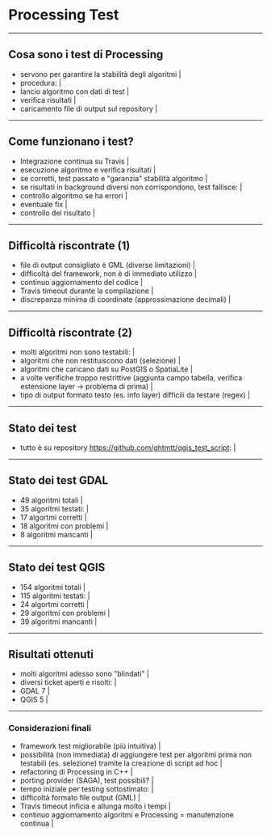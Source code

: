 # Processing Test


---


## Cosa sono i test di Processing

- servono per garantire la stabilità degli algoritmi |
- procedura: |
- lancio algoritmo con dati di test |
- verifica risultati |
- caricamento file di output sul repository |

---

## Come funzionano i test?

- Integrazione continua su Travis |
- esecuzione algoritmo e verifica risultati |
- se corretti, test passato e "garanzia" stabilità algoritmo |
- se risultati in background diversi non corrispondono, test fallisce: |
- controllo algoritmo se ha errori |
- eventuale fix |
- controllo del risultato |


---

## Difficoltà riscontrate (1)

- file di output consigliato è GML (diverse limitazioni) |
- difficoltà del framework, non è di immediato utilizzo |
- continuo aggiornamento del codice |
- Travis timeout durante la compilazione |
- discrepanza minima di coordinate (approssimazione decimali) |

---

## Difficoltà riscontrate (2)

- molti algoritmi non sono testabili: |
- algoritmi che non restituiscono dati (selezione) |
- algoritmi che caricano dati su PostGIS o SpatiaLite |
- a volte verifiche troppo restrittive (aggiunta campo tabella, verifica estensione layer -> problema di prima) | 
- tipo di output formato testo (es. info layer) difficili da testare (regex) |

---

## Stato dei test

- tutto è su repository https://github.com/ghtmtt/qgis_test_script: |

---

## Stato dei test GDAL

- 49 algoritmi totali |
- 35 algoritmi testati: |
- 17 algortmi corretti |
- 18 algoritmi con problemi | 
- 8 algoritmi mancanti |

---

## Stato dei test QGIS

- 154 algoritmi totali |
- 115 algoritmi testati: |
- 24 algortmi corretti |
- 29 algoritmi con problemi | 
- 39 algoritmi mancanti |

---

## Risultati ottenuti

- molti algoritmi adesso sono "blindati" |
- diversi ticket aperti e risolti: |
- GDAL 7 |
- QGIS 5 |

---

### Considerazioni finali

- framework test migliorabile (più intuitiva) |
- possibilità (non immediata) di aggiungere test per algoritmi prima non testabili (es. selezione) tramite la creazione di script ad hoc |
- refactoring di Processing in C++ |
- porting provider (SAGA), test possibili? | 
- tempo iniziale per testing sottostimato: |
- difficoltà formato file output (GML) |
- Travis timeout inficia e allunga molto i tempi |
 - continuo aggiornamento algoritmi e Processing = manutenzione continua |
